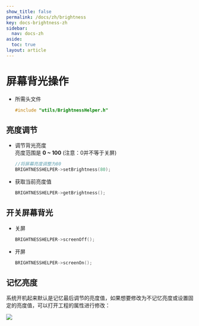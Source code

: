 ```yaml
---
show_title: false
permalink: /docs/zh/brightness
key: docs-brightness-zh
sidebar:
  nav: docs-zh
aside:
  toc: true
layout: article
---
```

# 屏幕背光操作
* 所需头文件  
  ```c++
  #include "utils/BrightnessHelper.h"
  ```
  
## 亮度调节
* 调节背光亮度  
  亮度范围是 **0 ~ 100**   (注意：0并不等于关屏)  
     
  ```c++
  //将屏幕亮度调整为80
  BRIGHTNESSHELPER->setBrightness(80);
  ```
* 获取当前亮度值
  ```c++
  BRIGHTNESSHELPER->getBrightness();
  ```
  
## 开关屏幕背光

* 关屏
    ```c++
    BRIGHTNESSHELPER->screenOff();
    ```
* 开屏
    ```c++
    BRIGHTNESSHELPER->screenOn();
    ```

## 记忆亮度
系统开机起来默认是记忆最后调节的亮度值，如果想要修改为不记忆亮度或设置固定的亮度值，可以打开工程的属性进行修改：  

  ![](images/property_brightness.png)